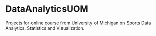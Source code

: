 # DataAnalyticsUOM
Projects for online course from University of Michigan on Sports Data Analytics, Statistics and Visualization.
